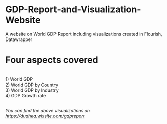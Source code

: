 # GDP-Report-and-Visualization-Website

A website on World GDP Report including visualizations created in Flourish, Datawrapper

<h1>Four aspects covered</h1></br>
1) World GDP</br>
2) World GDP by Country </br>
3) World GDP by Industry</br>
4) GDP Growth rate</br></br>

<i><bold>You can find the above visualizations on https://dudhea.wixsite.com/gdpreport</bold><i>

